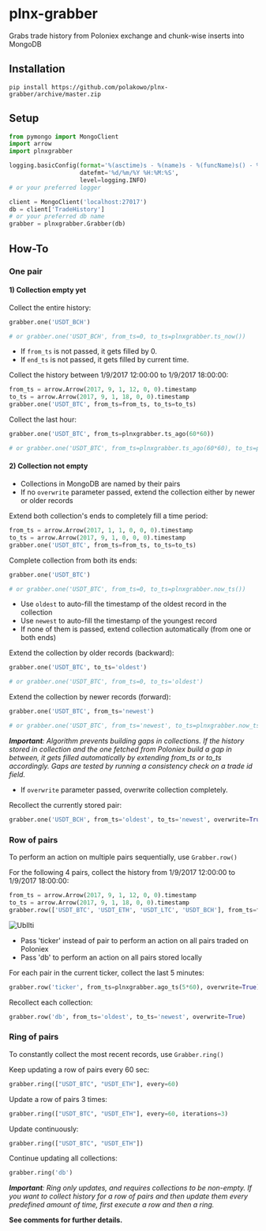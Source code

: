 # plnx-grabber
Grabs trade history from Poloniex exchange and chunk-wise inserts into MongoDB

## Installation

```
pip install https://github.com/polakowo/plnx-grabber/archive/master.zip
```

## Setup

```python
from pymongo import MongoClient
import arrow
import plnxgrabber

logging.basicConfig(format='%(asctime)s - %(name)s - %(funcName)s() - %(levelname)s - %(message)s',
                    datefmt='%d/%m/%Y %H:%M:%S',
                    level=logging.INFO)
# or your preferred logger

client = MongoClient('localhost:27017')
db = client['TradeHistory']
# or your preferred db name
grabber = plnxgrabber.Grabber(db)
```

## How-To

### One pair

#### 1) Collection empty yet

Collect the entire history:
```python
grabber.one('USDT_BCH')

# or grabber.one('USDT_BCH', from_ts=0, to_ts=plnxgrabber.ts_now())
```

- If `from_ts` is not passed, it gets filled by 0.
- If `end_ts` is not passed, it gets filled by current time.

Collect the history between 1/9/2017 12:00:00 to 1/9/2017 18:00:00:
```python
from_ts = arrow.Arrow(2017, 9, 1, 12, 0, 0).timestamp
to_ts = arrow.Arrow(2017, 9, 1, 18, 0, 0).timestamp
grabber.one('USDT_BTC', from_ts=from_ts, to_ts=to_ts)
```

Collect the last hour:
```python
grabber.one('USDT_BTC', from_ts=plnxgrabber.ts_ago(60*60))

# or grabber.one('USDT_BTC', from_ts=plnxgrabber.ts_ago(60*60), to_ts=plnxgrabber.ts_now())
```

#### 2) Collection not empty

- Collections in MongoDB are named by their pairs
- If no `overwrite` parameter passed, extend the collection either by newer or older records

Extend both collection's ends to completely fill a time period:
```python
from_ts = arrow.Arrow(2017, 1, 1, 0, 0, 0).timestamp
to_ts = arrow.Arrow(2017, 9, 1, 0, 0, 0).timestamp
grabber.one('USDT_BTC', from_ts=from_ts, to_ts=to_ts)
```

Complete collection from both its ends:
```python
grabber.one('USDT_BTC')

# or grabber.one('USDT_BTC', from_ts=0, to_ts=plnxgrabber.now_ts())
```

- Use `oldest` to auto-fill the timestamp of the oldest record in the collection
- Use `newest` to auto-fill the timestamp of the youngest record
- If none of them is passed, extend collection automatically (from one or both ends)

Extend the collection by older records (backward):
```python
grabber.one('USDT_BTC', to_ts='oldest')

# or grabber.one('USDT_BTC', from_ts=0, to_ts='oldest')
```

Extend the collection by newer records (forward):
```python
grabber.one('USDT_BTC', from_ts='newest')

# or grabber.one('USDT_BTC', from_ts='newest', to_ts=plnxgrabber.now_ts())
```

***Important**: Algorithm prevents building gaps in collections. If the history stored in collection and the one fetched from Poloniex build a gap in between, it gets filled automatically by extending from_ts or to_ts accordingly. Gaps are tested by running a consistency check on a trade id field.*

- If `overwrite` parameter passed, overwrite collection completely.

Recollect the currently stored pair:
```python
grabber.one('USDT_BCH', from_ts='oldest', to_ts='newest', overwrite=True)
```

### Row of pairs

To perform an action on multiple pairs sequentially, use `Grabber.row()`

For the following 4 pairs, collect the history from 1/9/2017 12:00:00 to 1/9/2017 18:00:00:
```python
from_ts = arrow.Arrow(2017, 9, 1, 12, 0, 0).timestamp
to_ts = arrow.Arrow(2017, 9, 1, 18, 0, 0).timestamp
grabber.row(['USDT_BTC', 'USDT_ETH', 'USDT_LTC', 'USDT_BCH'], from_ts=from_ts, to_ts=to_ts, overwrite=True)
```

![UbIlti](https://i.makeagif.com/media/9-18-2017/UbIlti.gif)

* Pass 'ticker' instead of pair to perform an action on all pairs traded on Poloniex
* Pass 'db' to perform an action on all pairs stored locally

For each pair in the current ticker, collect the last 5 minutes:
```python
grabber.row('ticker', from_ts=plnxgrabber.ago_ts(5*60), overwrite=True)
```

Recollect each collection:
```python
grabber.row('db', from_ts='oldest', to_ts='newest', overwrite=True)
```

### Ring of pairs

To constantly collect the most recent records, use `Grabber.ring()`

Keep updating a row of pairs every 60 sec:
```python
grabber.ring(["USDT_BTC", "USDT_ETH"], every=60)
```

Update a row of pairs 3 times:
```python
grabber.ring(["USDT_BTC", "USDT_ETH"], every=60, iterations=3)
```

Update continuously:
```python
grabber.ring(["USDT_BTC", "USDT_ETH"])
```

Continue updating all collections:
```python
grabber.ring('db')
```

***Important**: Ring only updates, and requires collections to be non-empty. If you want to collect history for a row of pairs and then update them every predefined amount of time, first execute a row and then a ring.*

**See comments for further details.**
